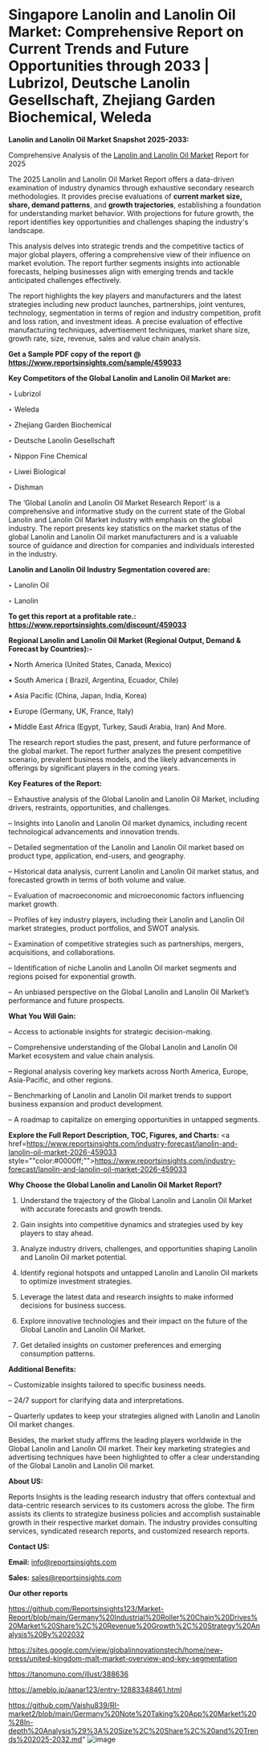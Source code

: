 # Singapore Lanolin and Lanolin Oil Market: Comprehensive Report on Current Trends and Future Opportunities through 2033 | Lubrizol, Deutsche Lanolin Gesellschaft, Zhejiang Garden Biochemical, Weleda

<strong>Lanolin and Lanolin Oil Market Snapshot 2025-2033:</strong>

Comprehensive Analysis of the <a href=https://www.reportsinsights.com/sample/459033>Lanolin and Lanolin Oil Market</a> Report for 2025

The 2025 Lanolin and Lanolin Oil Market Report offers a data-driven examination of industry dynamics through exhaustive secondary research methodologies. It provides precise evaluations of <strong>current market size, share, demand patterns</strong>, and <strong>growth trajectories</strong>, establishing a foundation for understanding market behavior. With projections for future growth, the report identifies key opportunities and challenges shaping the industry's landscape.

This analysis delves into strategic trends and the competitive tactics of major global players, offering a comprehensive view of their influence on market evolution. The report further segments insights into actionable forecasts, helping businesses align with emerging trends and tackle anticipated challenges effectively.

The report highlights the key players and manufacturers and the latest strategies including new product launches, partnerships, joint ventures, technology, segmentation in terms of region and industry competition, profit and loss ration, and investment ideas. A precise evaluation of effective manufacturing techniques, advertisement techniques, market share size, growth rate, size, revenue, sales and value chain analysis.

<strong>Get a Sample PDF copy of the report @ <a href=https://www.reportsinsights.com/sample/459033 style=color:#0000ff;>https://www.reportsinsights.com/sample/459033</a></strong>

<strong>Key Competitors of the Global Lanolin and Lanolin Oil Market are:</strong>

‣ Lubrizol

‣ Weleda

‣ Zhejiang Garden Biochemical

‣ Deutsche Lanolin Gesellschaft

‣ Nippon Fine Chemical

‣ Liwei Biological

‣ Dishman

The ‘Global Lanolin and Lanolin Oil Market Research Report’ is a comprehensive and informative study on the current state of the Global Lanolin and Lanolin Oil Market industry with emphasis on the global industry. The report presents key statistics on the market status of the global Lanolin and Lanolin Oil market manufacturers and is a valuable source of guidance and direction for companies and individuals interested in the industry.

<strong>Lanolin and Lanolin Oil Industry Segmentation covered are:</strong>

‣ Lanolin Oil

‣ Lanolin

<strong>To get this report at a profitable rate.: <a href=https://www.reportsinsights.com/discount/459033 style=color:#0000ff;>https://www.reportsinsights.com/discount/459033</a></strong>

<strong>Regional Lanolin and Lanolin Oil Market (Regional Output, Demand &amp; Forecast by Countries):-</strong>

• North America (United States, Canada, Mexico)

• South America ( Brazil, Argentina, Ecuador, Chile)

• Asia Pacific (China, Japan, India, Korea)

• Europe (Germany, UK, France, Italy)

• Middle East Africa (Egypt, Turkey, Saudi Arabia, Iran) And More.

The research report studies the past, present, and future performance of the global market. The report further analyzes the present competitive scenario, prevalent business models, and the likely advancements in offerings by significant players in the coming years.

<strong>Key Features of the Report:</strong>

– Exhaustive analysis of the Global Lanolin and Lanolin Oil Market, including drivers, restraints, opportunities, and challenges.

– Insights into Lanolin and Lanolin Oil market dynamics, including recent technological advancements and innovation trends.

– Detailed segmentation of the Lanolin and Lanolin Oil market based on product type, application, end-users, and geography.

– Historical data analysis, current Lanolin and Lanolin Oil market status, and forecasted growth in terms of both volume and value.

– Evaluation of macroeconomic and microeconomic factors influencing market growth.

– Profiles of key industry players, including their Lanolin and Lanolin Oil market strategies, product portfolios, and SWOT analysis.

– Examination of competitive strategies such as partnerships, mergers, acquisitions, and collaborations.

– Identification of niche Lanolin and Lanolin Oil market segments and regions poised for exponential growth.

– An unbiased perspective on the Global Lanolin and Lanolin Oil Market’s performance and future prospects.

<strong>What You Will Gain:</strong>

– Access to actionable insights for strategic decision-making.

– Comprehensive understanding of the Global Lanolin and Lanolin Oil Market ecosystem and value chain analysis.

– Regional analysis covering key markets across North America, Europe, Asia-Pacific, and other regions.

– Benchmarking of Lanolin and Lanolin Oil market trends to support business expansion and product development.

– A roadmap to capitalize on emerging opportunities in untapped segments.

<strong>Explore the Full Report Description, TOC, Figures, and Charts:</strong>
<a href=https://www.reportsinsights.com/industry-forecast/lanolin-and-lanolin-oil-market-2026-459033 style=""color:#0000ff;"">https://www.reportsinsights.com/industry-forecast/lanolin-and-lanolin-oil-market-2026-459033</a>

<strong>Why Choose the Global Lanolin and Lanolin Oil Market Report?</strong>

1. Understand the trajectory of the Global Lanolin and Lanolin Oil Market with accurate forecasts and growth trends.

2. Gain insights into competitive dynamics and strategies used by key players to stay ahead.

3. Analyze industry drivers, challenges, and opportunities shaping Lanolin and Lanolin Oil market potential.

4. Identify regional hotspots and untapped Lanolin and Lanolin Oil markets to optimize investment strategies.

5. Leverage the latest data and research insights to make informed decisions for business success.

6. Explore innovative technologies and their impact on the future of the Global Lanolin and Lanolin Oil Market.

7. Get detailed insights on customer preferences and emerging consumption patterns.

<strong>Additional Benefits:</strong>

– Customizable insights tailored to specific business needs.

– 24/7 support for clarifying data and interpretations.

– Quarterly updates to keep your strategies aligned with Lanolin and Lanolin Oil market changes.

Besides, the market study affirms the leading players worldwide in the Global Lanolin and Lanolin Oil market. Their key marketing strategies and advertising techniques have been highlighted to offer a clear understanding of the Global Lanolin and Lanolin Oil market.

<strong><strong>About US</strong>:</strong>

Reports Insights is the leading research industry that offers contextual and data-centric research services to its customers across the globe. The firm assists its clients to strategize business policies and accomplish sustainable growth in their respective market domain. The industry provides consulting services, syndicated research reports, and customized research reports.

<strong>Contact US:</strong>

<p class=><b>Email:</b> <a href=mailto:info@reportsinsights.com>info@reportsinsights.com</a></p>
<p class=><b>Sales:</b> <a href=mailto:sales@reportsinsights.com>sales@reportsinsights.com</a></p>

<strong>Our other reports</strong>

<a href=https://github.com/Reportsinsights123/Market-Report/blob/main/Germany%20Industrial%20Roller%20Chain%20Drives%20Market%20Share%2C%20Revenue%20Growth%2C%20Strategy%20Analysis%20By%202032>https://github.com/Reportsinsights123/Market-Report/blob/main/Germany%20Industrial%20Roller%20Chain%20Drives%20Market%20Share%2C%20Revenue%20Growth%2C%20Strategy%20Analysis%20By%202032</a>

<a href=https://sites.google.com/view/globalinnovationstech/home/new-press/united-kingdom-malt-market-overview-and-key-segmentation>https://sites.google.com/view/globalinnovationstech/home/new-press/united-kingdom-malt-market-overview-and-key-segmentation</a>

<a href=https://tanomuno.com/illust/388636>https://tanomuno.com/illust/388636</a>

<a href=https://ameblo.jp/aanar123/entry-12883348461.html>https://ameblo.jp/aanar123/entry-12883348461.html</a>

<a href=https://github.com/Vaishu839/RI-market2/blob/main/Germany%20Note%20Taking%20App%20Market%20%28In-depth%20Analysis%29%3A%20Size%2C%20Share%2C%20and%20Trends%202025-2032.md>https://github.com/Vaishu839/RI-market2/blob/main/Germany%20Note%20Taking%20App%20Market%20%28In-depth%20Analysis%29%3A%20Size%2C%20Share%2C%20and%20Trends%202025-2032.md</a>"
![image](https://github.com/user-attachments/assets/70f93c58-b072-48c2-8838-79839e1a9057)
